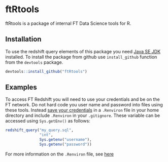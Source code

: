 
<!-- README.md is generated from README.Rmd. Please edit that file -->
ftRtools
========

ftRtools is a package of internal FT Data Science tools for R.

Installation
------------

To use the redshift query elements of this package you need [Java SE JDK](http://www.oracle.com/technetwork/java/javase/downloads/jdk8-downloads-2133151.html) installed. To install the package from github use `install_github` function from the `devtools` package.

``` r
devtools::install_github("ftRtools")
```

Examples
--------

To access FT Redshift you will need to use your credentials and be on the FT network. Do not hard code you user name and password into files using these tools. Instead [save your credentials](http://blog.revolutionanalytics.com/2015/11/how-to-store-and-use-authentication-details-with-r.html) in a `.Renviron` file in your home directory and include `.Renviron` in your `.gitignore`. These variable can be accessed using `Sys.getEnv()` as follows:

``` r
redshift_query("my_query.sql",
               "int",
               Sys.getenv("username"),
               Sys.getenv("password"))
```

For more information on the `.Renviron` file, see [here](https://csgillespie.github.io/efficientR/r-startup.html#renviron)
